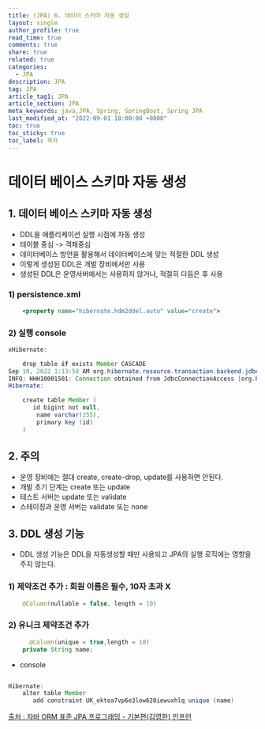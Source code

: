 ```yaml
---
title: (JPA) 6. 데이터 스키마 자동 생성
layout: single
author_profile: true
read_time: true
comments: true
share: true
related: true
categories:
  - JPA
description: JPA
tag: JPA
article_tag1: JPA
article_section: JPA
meta_keywords: java,JPA, Spring, SpringBoot, Spring JPA
last_modified_at: "2022-09-01 18:00:00 +0800"
toc: true
toc_sticky: true
toc_label: 목차
---
```


# 데이터 베이스 스키마 자동 생성

## 1. 데이터 베이스 스키마 자동 생성

- DDL을 애플리케이션 실행 시점에 자동 생성
- 테이블 중심 -> 객체중심
- 데이터베이스 방언을 활용해서 데이터베이스에 맞는 적절한 DDL 생성
- 이렇게 생성된 DDL은 개발 장비에서만 사용
- 생성된 DDL은 운영서버에서는 사용하지 않거나, 적절히 다듬은 후 사용

### 1) persistence.xml

```xml
    <property name="hibernate.hdm2ddel.auto" value="create">
```

### 2) 실행 console

```java
xHibernate:

    drop table if exists Member CASCADE
Sep 10, 2022 1:13:58 AM org.hibernate.resource.transaction.backend.jdbc.internal.DdlTransactionIsolatorNonJtaImpl getIsolatedConnection
INFO: HHH10001501: Connection obtained from JdbcConnectionAccess [org.hibernate.engine.jdbc.env.internal.JdbcEnvironmentInitiator$ConnectionProviderJdbcConnectionAccess@6d025d1d] for (non-JTA) DDL execution was not in auto-commit mode; the Connection 'local transaction' will be committed and the Connection will be set into auto-commit mode.
Hibernate:

    create table Member (
       id bigint not null,
        name varchar(255),
        primary key (id)
    )
```

## 2. 주의

- 운영 장비에는 절대 create, create-drop, update를 사용하면 안된다.
- 개발 초기 단계는 create 또는 update
- 테스트 서버는 update 또는 validate
- 스테이징과 운영 서버는 validate 또는 none

## 3. DDL 생성 기능

- DDL 생성 기능은 DDL을 자동생성할 때만 사용되고 JPA의 실행 로직에는 영향을 주지 않는다.

### 1) 제약조건 추가 : 회원 이름은 필수, 10자 초과 X

```java
    @Column(nullable = false, length = 10)
```

### 2) 유니크 제약조건 추가

```java
      @Column(unique = true,length = 10)
    private String name;
```

- console

```java

Hibernate:
    alter table Member
       add constraint UK_ektea7vp6e3low620iewuxhlq unique (name)
```

<a href="https://www.inflearn.com/course/ORM-JPA-Basic/">출처 : 자바 ORM 표준 JPA 프로그래밍 - 기본편(김영한) 인프런</a>
